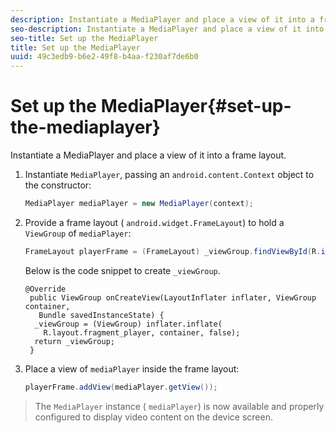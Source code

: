 ```yaml
---
description: Instantiate a MediaPlayer and place a view of it into a frame layout.
seo-description: Instantiate a MediaPlayer and place a view of it into a frame layout.
seo-title: Set up the MediaPlayer
title: Set up the MediaPlayer
uuid: 49c3edb9-b6e2-49f8-b4aa-f230af7de6b0
---
```


# Set up the MediaPlayer{#set-up-the-mediaplayer}

Instantiate a MediaPlayer and place a view of it into a frame layout.

1. Instantiate `MediaPlayer`, passing an `android.content.Context` object to the constructor:

   ```java
   MediaPlayer mediaPlayer = new MediaPlayer(context);
   ```

1. Provide a frame layout ( `android.widget.FrameLayout`) to hold a `ViewGroup` of `mediaPlayer`:

   ```java
   FrameLayout playerFrame = (FrameLayout) _viewGroup.findViewById(R.id.playerFrame);
   ```

   Below is the code snippet to create `_viewGroup`.

   ```
   @Override 
    public ViewGroup onCreateView(LayoutInflater inflater, ViewGroup container, 
      Bundle savedInstanceState) { 
     _viewGroup = (ViewGroup) inflater.inflate( 
       R.layout.fragment_player, container, false); 
     return _viewGroup; 
    }
   ```

1. Place a view of `mediaPlayer` inside the frame layout:

   ```java
   playerFrame.addView(mediaPlayer.getView());
   ```

>The `MediaPlayer` instance ( `mediaPlayer`) is now available and properly configured to display video content on the device screen. 

